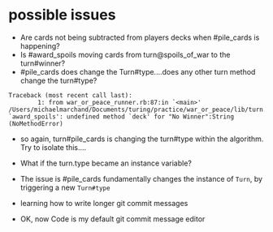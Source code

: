 # possible issues
- Are cards not being subtracted from players decks when #pile_cards is happening? 
- Is #award_spoils moving cards from turn@spoils_of_war to the turn#winner?
- #pile_cards does change the Turn#type....does any other turn method change the turn#type?

```
Traceback (most recent call last):
        1: from war_or_peace_runner.rb:87:in `<main>'
/Users/michaelmarchand/Documents/turing/practice/war_or_peace/lib/turn.rb:87:in `award_spoils': undefined method `deck' for "No Winner":String (NoMethodError)
```

- so again, turn#pile_cards is changing the turn#type within the algorithm. Try to isolate this....

- What if the turn.type became an instance variable?

- The issue is #pile_cards fundamentally changes the instance of `Turn`, by triggering a new `Turn#type`

- learning how to write longer git commit messages

- OK, now Code is my default git commit message editor